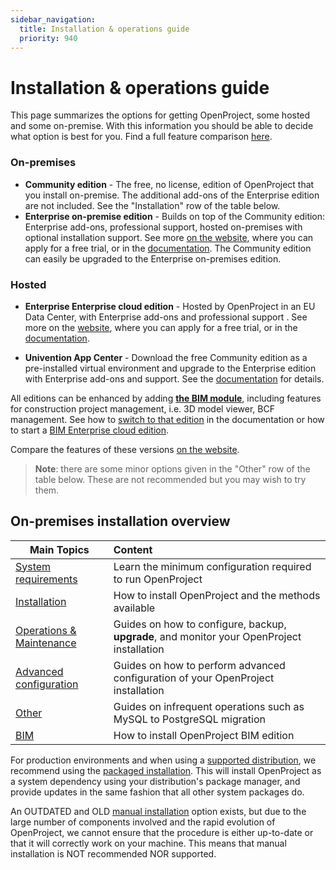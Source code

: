 ```yaml
---
sidebar_navigation:
  title: Installation & operations guide
  priority: 940
---
```


# Installation & operations guide

This page summarizes the options for getting OpenProject, some hosted and some on-premise. With this information you should be able to decide what option is best for you. Find a full feature comparison [here](https://www.openproject.org/pricing/#features).

### On-premises

* **Community edition** - The free, no license, edition of OpenProject that you install on-premise. The additional add-ons of the Enterprise edition are not included. See the "Installation" row of the table below.
* **Enterprise on-premise edition** - Builds on top of the Community edition: Enterprise add-ons, professional support, hosted on-premises with optional installation support. See more [on the website](https://www.openproject.org/enterprise-edition/), where you can apply for a free trial, or in the [documentation](../enterprise-guide/enterprise-on-premises-guide/). The Community edition can easily be upgraded to the Enterprise on-premises edition.

### Hosted

* **Enterprise Enterprise cloud edition** - Hosted by OpenProject in an EU Data Center, with Enterprise add-ons and professional support . See more on the [website](https://www.openproject.org/hosting/), where you can apply for a free trial, or in the [documentation](../enterprise-guide/enterprise-cloud-guide/).

* **Univention App Center** - Download the free Community edition as a pre-installed virtual environment and upgrade to the Enterprise edition with Enterprise add-ons and support. See the [documentation](installation/univention/) for details.

All editions can be enhanced by adding **[the BIM module](../bim-guide/)**, including features for construction project management, i.e. 3D model viewer, BCF management. See how to [switch to that edition](bim-edition/) in the documentation or how to start a [BIM Enterprise cloud edition](https://start.openproject.com/go/bim).

Compare the features of these versions [on the website](https://www.openproject.org/pricing/#features). 

> **Note**: there are some minor options given in the "Other" row of the table below. These are not recommended but you may wish to try them.

## On-premises installation overview

| Main Topics | Content |
| ----------- | :---------- |
| [System requirements](system-requirements) | Learn the minimum configuration required to run OpenProject |
| [Installation](installation/) | How to install OpenProject and the methods available |
| [Operations & Maintenance](operation/) | Guides on how to configure, backup, **upgrade**, and monitor your OpenProject installation |
| [Advanced configuration](configuration/) | Guides on how to perform advanced configuration of your OpenProject installation |
| [Other](misc/) | Guides on infrequent operations such as MySQL to PostgreSQL migration |
| [BIM](../bim-guide/) |How to install OpenProject BIM edition |

For production environments and when using a [supported distribution](system-requirements), we recommend using the [packaged installation](installation/packaged/). This will install OpenProject as a system dependency using your distribution's package manager, and provide updates in the same fashion that all other system packages do.

An OUTDATED and OLD [manual installation](installation/manual) option exists, but due to the large number of components involved and the rapid evolution of OpenProject, we cannot ensure that the procedure is either up-to-date or that it will correctly work on your machine. This means that manual installation is NOT recommended NOR supported.


